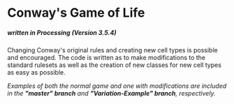 # Conway's Game of Life
##### written in Processing (Version 3.5.4)



Changing Conway's original rules and creating new cell types is possible and encouraged. The code is written as to make modifications to the standard rulesets as well as the creation of new classes for new cell types as easy as possible.

_Examples of both the normal game and one with modifications are included in the **"master" branch** and **"Variation-Example" branch**, respectively._
